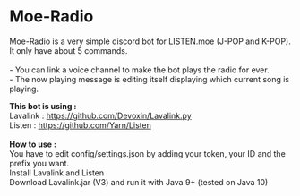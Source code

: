 # Moe-Radio

Moe-Radio is a very simple discord bot for LISTEN.moe (J-POP and K-POP). It only have about 5 commands.<br><br>- You can link a voice channel to make the bot plays the radio for ever.<br> - The now playing message is editing itself displaying which current song is playing.

<b>This bot is using :</b><br>
Lavalink : https://github.com/Devoxin/Lavalink.py<br>
Listen : https://github.com/Yarn/Listen
<br><br>
<b>How to use :</b><br>
You have to edit config/settings.json by adding your token, your ID and the prefix you want.<br>
Install Lavalink and Listen<br>
Download Lavalink.jar (V3) and run it with Java 9+ (tested on Java 10)<br>
